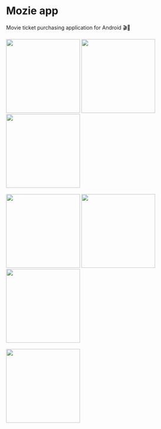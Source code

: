 # Mozie app
Movie ticket purchasing application for Android 🎬🍿
<br/></br>
<img src="https://user-images.githubusercontent.com/22401943/107065798-7b5c1e00-67dd-11eb-9b45-a528b5bfc1f6.png" width=200/> 
<img src="https://user-images.githubusercontent.com/22401943/107065803-7d25e180-67dd-11eb-84a0-7dcb9864bde7.png" width=200/> 
<img src="https://user-images.githubusercontent.com/22401943/107065806-7dbe7800-67dd-11eb-9808-e927a0641d51.png" width=200/>
</br></br>
<img src="https://user-images.githubusercontent.com/22401943/107065808-7e570e80-67dd-11eb-94a4-e042e2a4d44a.png" width=200/> 
<img src="https://user-images.githubusercontent.com/22401943/107065812-7e570e80-67dd-11eb-962a-529c83d28f44.png" width=200/> 
<img src="https://user-images.githubusercontent.com/22401943/107065824-7f883b80-67dd-11eb-91d9-3709f7d1591d.png" width=200/>
</br></br>
<img src="https://user-images.githubusercontent.com/22401943/107065827-8020d200-67dd-11eb-8e5b-83d3b569b341.png" width=200/> 
